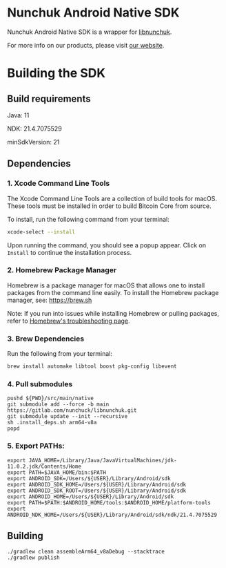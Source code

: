 # Nunchuk Android Native SDK
Nunchuk Android Native SDK is a wrapper for [libnunchuk](https://github.com/nunchuk-io/libnunchuk).

For more info on our products, please visit [our website](https://nunchuk.io/).

# Building the SDK
## Build requirements
Java: 11

NDK: 21.4.7075529

minSdkVersion: 21

## Dependencies
### 1. Xcode Command Line Tools

The Xcode Command Line Tools are a collection of build tools for macOS.
These tools must be installed in order to build Bitcoin Core from source.

To install, run the following command from your terminal:

``` bash
xcode-select --install
```

Upon running the command, you should see a popup appear.
Click on `Install` to continue the installation process.

### 2. Homebrew Package Manager

Homebrew is a package manager for macOS that allows one to install packages from the command line easily.
To install the Homebrew package manager, see: https://brew.sh

Note: If you run into issues while installing Homebrew or pulling packages, refer to [Homebrew's troubleshooting page](https://docs.brew.sh/Troubleshooting).

### 3. Brew Dependencies

Run the following from your terminal:

``` bash
brew install automake libtool boost pkg-config libevent
```

### 4. Pull submodules

```
pushd ${PWD}/src/main/native
git submodule add --force -b main https://gitlab.com/nunchuck/libnunchuk.git
git submodule update --init --recursive
sh .install_deps.sh arm64-v8a
popd
```

### 5. Export PATHs:
```
export JAVA_HOME=/Library/Java/JavaVirtualMachines/jdk-11.0.2.jdk/Contents/Home
export PATH=$JAVA_HOME/bin:$PATH
export ANDROID_SDK=/Users/${USER}/Library/Android/sdk
export ANDROID_SDK_HOME=/Users/${USER}/Library/Android/sdk
export ANDROID_SDK_ROOT=/Users/${USER}/Library/Android/sdk
export ANDROID_HOME=/Users/${USER}/Library/Android/sdk 
export PATH=$PATH:$ANDROID_HOME/tools:$ANDROID_HOME/platform-tools
export ANDROID_NDK_HOME=/Users/${USER}/Library/Android/sdk/ndk/21.4.7075529
```

## Building
```
./gradlew clean assembleArm64_v8aDebug --stacktrace
./gradlew publish
```
